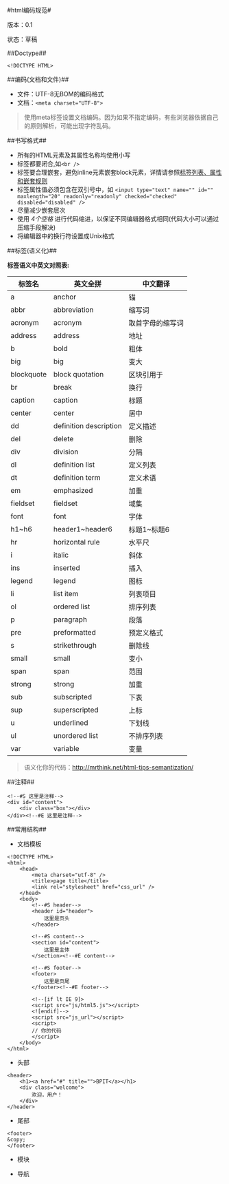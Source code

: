 #html编码规范#

版本：0.1

状态：草稿

##Doctype##

```<!DOCTYPE HTML>```

##编码(文档和文件)##

* 文件：UTF-8无BOM的编码格式 <br>
* 文档：```<meta charset="UTF-8">```
> 使用meta标签设置文档编码。因为如果不指定编码，有些浏览器依据自己的原则解析，可能出现字符乱码。

##书写格式##

+ 所有的HTML元素及其属性名称均使用小写
+ 标签都要闭合,如```<br />```
+ 标签要合理嵌套，避免inline元素嵌套block元素，详情请参照<a href="http://dancewithnet.com/2007/06/21/xhtml11_tags_list/" title="标签列表、属性和嵌套规则">标签列表、属性和嵌套规则</a>
+ 标签属性值必须包含在双引号中，如 ```<input type="text" name="" id="" maxlength="20" readonly="readonly" checked="checked" disabled="disabled" />```
+ 尽量减少嵌套层次
+ 使用 *4个空格* 进行代码缩进，以保证不同编辑器格式相同(代码大小可以通过压缩手段解决)
+ 将编辑器中的换行符设置成Unix格式

##标签(语义化)##


**标签语义中英文对照表:**
<table>
    <thead>
        <tr>
            <th>标签名</th>
            <th>英文全拼</th>
            <th>中文翻译</th>
        </tr>
    </thead>
    <tbody>
        <tr>
            <td>a</td>
            <td>anchor</td>
            <td>锚</td>
        </tr>
        <tr>
            <td>abbr</td>
            <td>abbreviation</td>
            <td>缩写词</td>
        </tr>
        <tr class="del">
            <td>acronym</td>
            <td>acronym</td>
            <td>取首字母的缩写词</td>
        </tr>
        <tr>
            <td>address</td>
            <td>address</td>
            <td>地址</td>
        </tr>
        <tr>
            <td>b</td>
            <td>bold</td>
            <td>粗体</td>
        </tr>
        <tr class="del">
            <td>big</td>
            <td>big</td>
            <td>变大</td>
        </tr>
        <tr>
            <td>blockquote</td>
            <td>block&nbsp;quotation</td>
            <td>区块引用于</td>
        </tr>
        <tr>
            <td>br</td>
            <td>break</td>
            <td>换行</td>
        </tr>
        <tr class="del">
            <td>caption</td>
            <td>caption</td>
            <td>标题</td>
        </tr>
        <tr class="del">
            <td>center</td>
            <td>center</td>
            <td>居中</td>
        </tr>
        <tr>
            <td>dd</td>
            <td>definition&nbsp;description</td>
            <td>定义描述</td>
        </tr>
        <tr>
            <td>del</td>
            <td>delete</td>
            <td>删除</td>
        </tr>
        <tr>
            <td>div</td>
            <td>division</td>
            <td>分隔</td>
        </tr>
        <tr>
            <td>dl</td>
            <td>definition&nbsp;list</td>
            <td>定义列表</td>
        </tr>
        <tr>
            <td>dt</td>
            <td>definition&nbsp;term</td>
            <td>定义术语</td>
        </tr>
        <tr>
            <td>em</td>
            <td>emphasized</td>
            <td>加重</td>
        </tr>
        <tr>
            <td>fieldset</td>
            <td>fieldset</td>
            <td>域集</td>
        </tr>
        <tr>
            <td>font</td>
            <td>font</td>
            <td>字体</td>
        </tr>
        <tr>
            <td>h1~h6</td>
            <td>header1~header6</td>
            <td>标题1~标题6</td>
        </tr>
        <tr>
            <td>hr</td>
            <td>horizontal&nbsp;rule</td>
            <td>水平尺</td>
        </tr>
        <tr>
            <td>i</td>
            <td>italic</td>
            <td>斜体</td>
        </tr>
        <tr>
            <td>ins</td>
            <td>inserted</td>
            <td>插入</td>
        </tr>
        <tr>
            <td>legend</td>
            <td>legend</td>
            <td>图标</td>
        </tr>
        <tr>
            <td>li</td>
            <td>list&nbsp;item</td>
            <td>列表项目</td>
        </tr>
        <tr>
            <td>ol</td>
            <td>ordered&nbsp;list</td>
            <td>排序列表</td>
        </tr>
        <tr>
            <td>p</td>
            <td>paragraph</td>
            <td>段落</td>
        </tr>
        <tr>
            <td>pre</td>
            <td>preformatted</td>
            <td>预定义格式</td>
        </tr>
        <tr class="del">
            <td>s</td>
            <td>strikethrough</td>
            <td id="">删除线</td>
        </tr>
            <tr class="del">
            <td>small</td>
            <td>small</td>
            <td id="">变小</td>
        </tr>
        <tr>
            <td>span</td>
            <td>span</td>
            <td>范围</td>
        </tr>
        <tr>
            <td>strong</td>
            <td>strong</td>
            <td>加重</td>
        </tr>
        <tr>
            <td>sub</td>
            <td>subscripted</td>
            <td>下表</td>
        </tr>
        <tr>
            <td>sup</td>
            <td>superscripted</td>
            <td id="">上标</td>
        </tr>
        <tr class="del">
            <td>u</td>
            <td>underlined</td>
            <td>下划线</td>
        </tr>
        <tr>
            <td>ul</td>
            <td>unordered&nbsp;list</td>
            <td>不排序列表</td>
        </tr>
        <tr>
            <td>var</td>
            <td>variable</td>
            <td>变量</td>
        </tr>
    </tbody>
</table>

> 语义化你的代码：http://mrthink.net/html-tips-semantization/

##注释##

```
<!--#S 这里是注释-->
<div id="content">
    <div class="box"></div>
</div><!--#E 这里是注释-->
```

##常用结构##

* 文档模板

````
<!DOCTYPE HTML>
<html>
    <head>
        <meta charset="utf-8" />
        <title>page title</title>
        <link rel="stylesheet" href="css_url" />
    </head>
    <body>
        <!--#S header-->
        <header id="header">
            这里是页头
        </header>
        
        <!--#S content-->
        <section id="content">
            这里是主体
        </section><!--#E content-->
        
        <!--#S footer-->
        <footer>
            这里是页尾
        </footer><!--#E footer-->
        
        <!--[if lt IE 9]>
        <script src="js/html5.js"></script>
        <![endif]-->
        <script src="js_url"></script>
        <script>
        // 你的代码
        </script>
    </body>
</html>
````

* 头部

````
<header>
    <h1><a href="#" title="">BPIT</a></h1>
    <div class="welcome">
        欢迎，用户！
    </div>
</header>
````

* 尾部

````
<footer>
&copy;
</footer>
````

* 模块


* 导航








